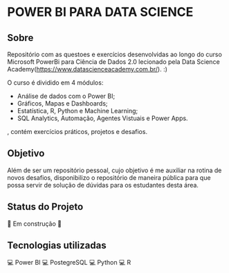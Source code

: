  # POWER BI PARA DATA SCIENCE

## Sobre
Repositório com as questoes e exercícios desenvolvidas ao longo do curso Microsoft PowerBi para Ciência de Dados 2.0 lecionado pela Data Science Academy(https://www.datascienceacademy.com.br/). :)

O curso é dividido em 4 módulos:
 * Análise de dados com o Power BI;
 * Gráficos, Mapas e Dashboards;
 * Estatística, R, Python e Machine Learning;
 * SQL Analytics, Automação, Agentes Vistuais e Power Apps.

, contém exercícios práticos, projetos e desafios. 

## Objetivo
Além de ser um repositório pessoal, cujo objetivo é me auxiliar na rotina de novos desafios, disponibilizo o repositório de maneira pública para que possa servir de solução de dúvidas para os estudantes desta área.

## Status do Projeto
🚧 Em construção 🚧

## Tecnologias utilizadas
💻 Power BI 💻 PostegreSQL 💻 Python 💻 R
